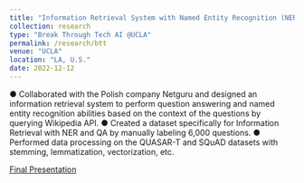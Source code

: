 ```yaml
---
title: "Information Retrieval System with Named Entity Recognition (NER) and Question Answering (QA)"
collection: research
type: "Break Through Tech AI @UCLA"
permalink: /research/btt
venue: "UCLA"
location: "LA, U.S."
date: 2022-12-12
---
```


● Collaborated with the Polish company Netguru and designed an information retrieval system to perform question answering and named entity recognition abilities based on the context of the questions by querying Wikipedia API.
● Created a dataset specifically for Information Retrieval with NER and QA by manually labeling 6,000 questions. 
● Performed data processing on the QUASAR-T and SQuAD datasets with stemming, lemmatization, vectorization, etc.

[Final Presentation](https://docs.google.com/presentation/d/1Y4Q10ym4WLHR86suCkDQpO_L-zTlWcs8cNPUMRQk038/edit#slide=id.g16a6a87d4ab_0_0)